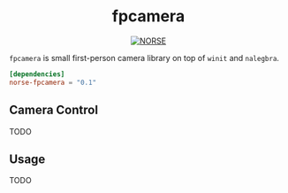
<h1 align="center">fpcamera</h1>
<p align="center">
    <a href="https://github.com/norse-rs">
       <img src="https://img.shields.io/badge/project-norse-9cf.svg?style=flat-square" alt="NORSE">
    </a>
</p>

`fpcamera` is small first-person camera library on top of `winit` and `nalegbra`.

```toml
[dependencies]
norse-fpcamera = "0.1"
```

## Camera Control

TODO

## Usage

TODO

